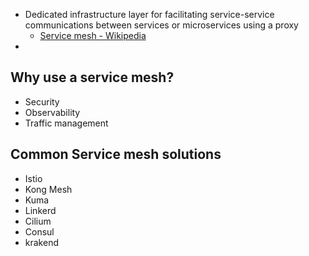 

- Dedicated infrastructure layer  for facilitating service-service communications between services or microservices using a proxy
	- [Service mesh - Wikipedia](https://en.wikipedia.org/wiki/Service_mesh)
-


## Why use a service mesh?

- Security
- Observability
- Traffic management

## Common Service mesh solutions

- Istio
- Kong Mesh
- Kuma
- Linkerd
- Cilium
- Consul
- krakend